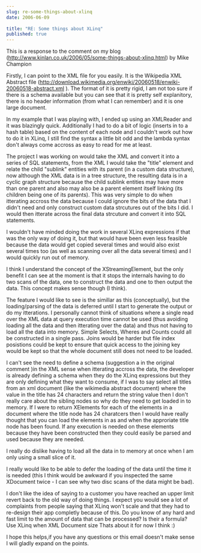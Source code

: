 ```yaml
---
slug: re-some-things-about-xlinq
date: 2006-06-09
 
title: "RE: Some things about XLinq"
published: true
---
```

This is a response to the comment on my blog (<a href="http://www.kinlan.co.uk/2006/05/some-things-about-xlinq.html">http://www.kinlan.co.uk/2006/05/some-things-about-xlinq.html</a>) by Mike Champion<p />Firstly, I can point to the XML file for you easily.  It is the Wikipedia XML Abstract file (<a href="http://download.wikimedia.org/enwiki/20060518/enwiki-20060518-abstract.xml" target="_blank">http://download.wikimedia.org/enwiki/20060518/enwiki-20060518-abstract.xml </a>).  The format of it is pretty rigid, I am not too sure if there is a schema available but you can see that it is pretty self explanitory, there is no header information (from what I can remember) and it is one large document.<p />In my example that I was playing with, I ended up using an XMLReader and it was blazingly quick.   Additionally I had to do a bit of logic (inserts in to a hash table) based on the content of each node and I couldn't work out how to do it in XLinq, I still find the syntax a little bit odd and the lambda syntax don't always come accross as easy to read for me at least.<p />The project I was working on would take the XML and convert it into a series of SQL statements, from the XML I would take the "title" element and relate the child "sublink" entities with its parent (in a custom data structure), now although the XML data is in a tree structure, the resulting data is in a cyclic graph structure because the child sublink entities may have more than one parent and also may also be a parent element itself linking (its children being one of its parents).  This was very simple to do when itterating accross the data because I could ignore the bits of the data that I didn't need and only construct custom data strcutures out of the bits I did.  I would then itterate across the final data strcuture and convert it into SQL statements.<p />I wouldn't have minded doing the work in several XLinq expressions if that was the only way of doing it, but that would have been even less feasible because the data would get copied several times and would also exist several times too (as well as scanning over all the data several times) and I would quickly run out of memory.<p />I think I understand the concept of the XStreamingElement, but the only benefit I can see at the moment is that it stops the internals having to do two scans of the data, one to construct the data and one to then output the data.  This concept makes sense though (I think).<p />The feature I would like to see is the simillar as this (conceptually), but the loading/parsing of the data is deferred until I start to generate the output or do my itterations. I personally cannot think of situations where a single read over the XML data at query execution time cannot be used (thus avoiding loading all the data and then itterating over the data) and thus not having to load all the data into memory.  Simple Selects, Wheres and Counts could all be constructed in a single pass.  Joins would be harder but file index posistions could be kept to ensure that quick access to the joining key would be kept so that the whole document still does not need to be loaded.<p />I can't see the need to define a schema (suggestion a in the original comment )in the XML sense when itterating accross the data, the developer is already defining a schema when they do the XLinq expressions but they are only defining what they want to consume, if I was to say select all titles from an xml document (like the wikimedia abstract document) where the value in the title has 24 characters and return the string value then I don't really care about the sibling nodes so why do they need to get loaded in to memory. If I were to return XElements for each of the elements in a document where the title node has 24 charatcers then I would have really thought that you can load the elements in as and when the approriate title node has been found.  If any execution is needed on these elements because they have been constructed then they could easily be parsed and used because they are needed.<p />I really do dislike having to load all the data in to memory at once when I am only using a small slice of it. <p />I really would like to be able to defer the loading of the data until the time it is needed (this I think would be awkward if you inspected the same XDocument twice - I can see why two disc scans of the data might be bad).<p />I don't like the idea of saying to a customer you have reached an upper limit revert back to the old way of doing things.  I expect you would see a lot of complaints from people saying that XLinq won't scale and that they had to re-design their app completly because of this.  Do you know of any hard and fast limit to the amount of data that can be processed? Is their a formula? Use XLinq when XML Document size Thats about it for now I think :)<p />I hope this helps,if you have any questions or this email doesn't make sense I will gladly expand on the points.<p />

